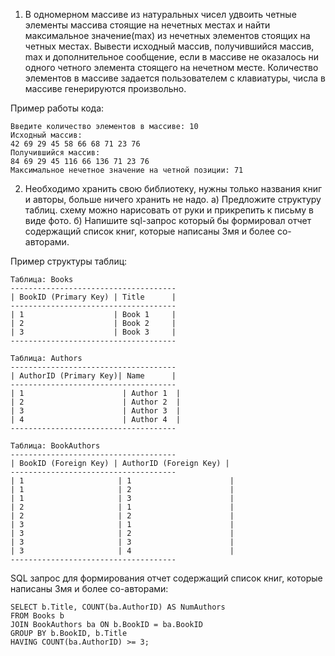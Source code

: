1) В одномерном массиве из натуральных чисел удвоить четные элементы массива стоящие на нечетных местах и найти максимальное значение(max) из нечетных элементов стоящих на четных местах. Вывести исходный массив, получившийся массив, max и дополнительное сообщение, если в массиве не оказалось ни одного четного элемента стоящего на нечетном месте.
Количество элементов в массиве задается пользователем с клавиатуры, числа в массиве генерируются произвольно.

Пример работы кода:
```
Введите количество элементов в массиве: 10
Исходный массив:
42 69 29 45 58 66 68 71 23 76
Получившийся массив:
84 69 29 45 116 66 136 71 23 76
Максимальное нечетное значение на четной позиции: 71
```

2) Необходимо хранить свою библиотеку, нужны только названия книг и авторы, больше ничего хранить не надо.
   а) Предложите структуру таблиц. схему можно нарисовать от руки и
прикрепить к письму в виде фото.
   б) Напишите sql-запрос который бы формировал отчет содержащий список
книг, которые написаны 3мя и более со-авторами.

Пример структуры таблиц:
```
Таблица: Books
-------------------------------------
| BookID (Primary Key) | Title      |
-------------------------------------
| 1                    | Book 1     |
| 2                    | Book 2     |
| 3                    | Book 3     |
-------------------------------------

Таблица: Authors
-------------------------------------
| AuthorID (Primary Key)| Name      |
-------------------------------------
| 1                      | Author 1  |
| 2                      | Author 2  |
| 3                      | Author 3  |
| 4                      | Author 4  |
-------------------------------------

Таблица: BookAuthors
-------------------------------------
| BookID (Foreign Key) | AuthorID (Foreign Key) |
-------------------------------------
| 1                     | 1                      |
| 1                     | 2                      |
| 1                     | 3                      |
| 2                     | 1                      |
| 2                     | 2                      |
| 3                     | 1                      |
| 3                     | 2                      |
| 3                     | 3                      |
| 3                     | 4                      |
-------------------------------------
```

SQL запрос для формирования отчет содержащий список книг, которые написаны 3мя и более со-авторами:

```
SELECT b.Title, COUNT(ba.AuthorID) AS NumAuthors
FROM Books b
JOIN BookAuthors ba ON b.BookID = ba.BookID
GROUP BY b.BookID, b.Title
HAVING COUNT(ba.AuthorID) >= 3;
```
